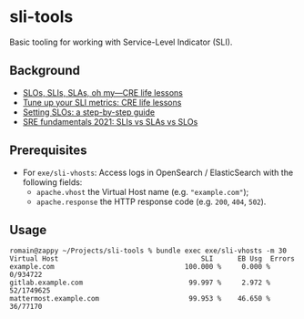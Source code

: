 # sli-tools

Basic tooling for working with Service-Level Indicator (SLI).

## Background

* [SLOs, SLIs, SLAs, oh my—CRE life lessons](https://cloud.google.com/blog/products/devops-sre/availability-part-deux-cre-life-lessons)
* [Tune up your SLI metrics: CRE life lessons](https://cloud.google.com/blog/products/management-tools/tune-up-your-sli-metrics-cre-life-lessons)
* [Setting SLOs: a step-by-step guide](https://cloud.google.com/blog/products/management-tools/practical-guide-to-setting-slos)
* [SRE fundamentals 2021: SLIs vs SLAs vs SLOs](https://cloud.google.com/blog/products/devops-sre/sre-fundamentals-sli-vs-slo-vs-sla)

## Prerequisites

* For `exe/sli-vhosts`: Access logs in OpenSearch / ElasticSearch with the following fields:
  * `apache.vhost` the Virtual Host name (e.g. `"example.com"`);
  * `apache.response` the HTTP response code (e.g. `200`, `404`, `502`).

## Usage

```sh-session
romain@zappy ~/Projects/sli-tools % bundle exec exe/sli-vhosts -m 30
Virtual Host                                   SLI      EB Usg  Errors
example.com                                100.000 %     0.000 %        0/934722
gitlab.example.com                          99.997 %     2.972 %       52/1749625
mattermost.example.com                      99.953 %    46.650 %       36/77170
```
